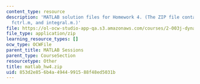 ```yaml
---
content_type: resource
description: 'MATLAB solution files for Homework 4. (The ZIP file contains: bop.m,
  fctrl.m, and integral.m.)'
file: https://ol-ocw-studio-app-qa.s3.amazonaws.com/courses/2-003j-dynamics-and-control-i-fall-2007/853d2e856b4a4944991588f48ed5031b_matlab_hw4.zip
file_type: application/zip
learning_resource_types: []
ocw_type: OCWFile
parent_title: MATLAB Sessions
parent_type: CourseSection
resourcetype: Other
title: matlab_hw4.zip
uid: 853d2e85-6b4a-4944-9915-88f48ed5031b
---
```

